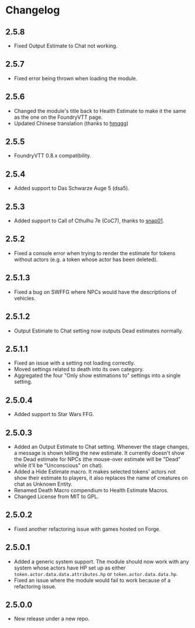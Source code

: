 # Changelog
## 2.5.8
- Fixed Output Estimate to Chat not working.

## 2.5.7
- Fixed error being thrown when loading the module.

## 2.5.6
- Changed the module's title back to Health Estimate to make it the same as the one on the FoundryVTT page.
- Updated Chinese translation (thanks to [hmqgg](https://github.com/hmqgg))

## 2.5.5
- FoundryVTT 0.8.x compatibility.

## 2.5.4
- Added support to Das Schwarze Auge 5 (dsa5).

## 2.5.3
- Added support to Call of Cthulhu 7e (CoC7), thanks to [snap01](https://github.com/snap01).

## 2.5.2
- Fixed a console error when trying to render the estimate for tokens without actors (e.g. a token whose actor has been deleted).

## 2.5.1.3
- Fixed a bug on SWFFG where NPCs would have the descriptions of vehicles.

## 2.5.1.2
- Output Estimate to Chat setting now outputs Dead estimates normally.

## 2.5.1.1
- Fixed an issue with a setting not loading correctly.
- Moved settings related to death into its own category.
- Aggregated the four "Only show estimations to" settings into a single setting.

## 2.5.0.4
- Added support to Star Wars FFG.

## 2.5.0.3
- Added an Output Estimate to Chat setting. Whenever the stage changes, a message is shown telling the new estimate. It currently doesn't show the Dead estimate for NPCs (the mouse-over estimate will be "Dead" while it'll be "Unconscious" on chat).
- Added a Hide Estimate macro. It makes selected tokens' actors not show their estimate to players, it also replaces the name of creatures on chat as Unknown Entity.
- Renamed Death Macro compendium to Health Estimate Macros.
- Changed License from MIT to GPL.

## 2.5.0.2
- Fixed another refactoring issue with games hosted on Forge.

## 2.5.0.1
- Added a generic system support. The module should now work with any system whose actors have HP set up as either `token.actor.data.data.attributes.hp` or `token.actor.data.data.hp`.
- Fixed an issue where the module would fail to work because of a refactoring issue.

## 2.5.0.0
- New release under a new repo.
